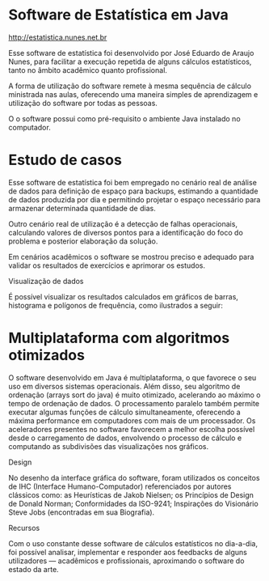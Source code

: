 # Software de Estatística em Java
http://estatistica.nunes.net.br

Esse software de estatística foi desenvolvido por José Eduardo de Araujo Nunes, para facilitar a execução repetida de alguns cálculos estatísticos, tanto no âmbito acadêmico quanto profissional.

A forma de utilização do software remete à mesma sequência de cálculo ministrada nas aulas, oferecendo uma maneira simples de aprendizagem e utilização do software por todas as pessoas.

O o software possui como pré-requisito o ambiente Java instalado no computador.

# Estudo de casos

Esse software de estatística foi bem empregado no cenário real de análise de dados para definição de espaço para backups, estimando a quantidade de dados produzida por dia e permitindo projetar o espaço necessário para armazenar determinada quantidade de dias.

Outro cenário real de utilização é a detecção de falhas operacionais, calculando valores de diversos pontos para a identificação do foco do problema e posterior elaboração da solução.

Em cenários acadêmicos o software se mostrou preciso e adequado para validar os resultados de exercícios e aprimorar os estudos.

Visualização de dados

É possível visualizar os resultados calculados em gráficos de barras, histograma e polígonos de frequência, como ilustrados a seguir:

# Multiplataforma com algoritmos otimizados

O software desenvolvido em Java é multiplataforma, o que favorece o seu uso em diversos sistemas operacionais. Além disso, seu algoritmo de ordenação (arrays sort do java) é muito otimizado, acelerando ao máximo o tempo de ordenação de dados. O processamento paralelo também permite executar algumas funções de cálculo simultaneamente, oferecendo a máxima performance em computadores com mais de um processador. Os aceleradores presentes no software favorecem a melhor escolha possível desde o carregamento de dados, envolvendo o processo de cálculo e computando as subdivisões das visualizações nos gráficos.

Design

No desenho da interface gráfica do software, foram utilizados os conceitos de IHC (Interface Humano-Computador) referenciados por autores clássicos como: as Heurísticas de Jakob Nielsen; os Princípios de Design de Donald Norman; Conformidades da ISO-9241; Inspirações do Visionário Steve Jobs (encontradas em sua Biografia).

Recursos

Com o uso constante desse software de cálculos estatísticos no dia-a-dia, foi possível analisar, implementar e responder aos feedbacks de alguns utilizadores — acadêmicos e profissionais, aproximando o software do estado da arte.
